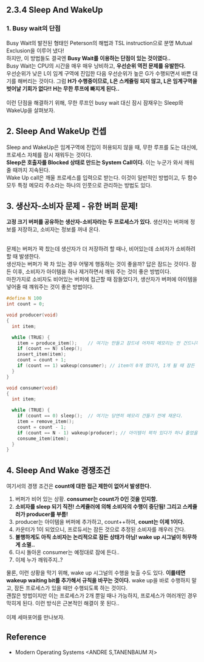 ## 2.3.4 Sleep And WakeUp

### 1. Busy wait의 단점
Busy Wait의 발전된 형태인 Peterson의 해법과 TSL instruction으로 분명 Mutual Exclusion을 이루어 냈다! <br> 하지만, 이 방법들도 결국엔 **Busy Wait를 이용하는 단점이 있는 것이였다..** <br> Busy Wait는 CPU의 시간을 매우 매우 낭비하고, **우선순위 역전 문제를 유발한다.** <br> 우선순위가 낮은 L이 임계 구역에 진입한 다음 우선순위가 높은 G가 수행되면서 바쁜 대기를 해버리는 것이다. 그럼 **H가 수행중이므로, L은 스케쥴링 되지 않고, L은 임계구역을 벗어날 기회가 없다!!** **H는 무한 루프에 빠지게 된다..** <br> <br> 이런 단점을 해결하기 위해, 무한 루프인 busy wait 대신 잠시 잠재우는 Sleep와 WakeUp을 살펴보자.

## 2. Sleep And WakeUp 컨셉
Sleep and WakeUp은 임계구역에 진입이 허용되지 않을 때, 무한 루프를 도는 대신에, 프로세스 자체를 잠시 재워두는 것이다. <br> **Sleep은 호출자를 Blocked 상태로 만드는 System Call이다.** 이는 누군가 와서 깨워줄 때까지 지속된다. <br> Wake Up call은 깨울 프로세스를 입력으로 받는다. 이것이 일반적인 방법이고, 두 함수 모두 특정 메모리 주소라는 하나의 인풋으로 관리하는 방법도 있다.


## 3. 생산자-소비자 문제 - 유한 버퍼 문제!
**고정 크기 버퍼를 공유하는 생산자-소비자라는 두 프로세스가 있다.** 생산자는 버퍼에 정보를 저장하고, 소비자는 정보를 꺼내 온다. <br> <br>

문제는 버퍼가 꽉 찼는데 생산자가 더 저장하려 할 때나, 비어있는데 소비자가 소비하려 할 때 발생한다. <br>
생산자는 버퍼가 꽉 차 있는 경우 어떻게 행동하는 것이 좋을까? 답은 잠드는 것이다. 잠든 이후, 소비자가 아이템을 하나 제거하면서 깨워 주는 것이 좋은 방법이다. <br> 마찬가지로 소비자도 비어있는 버퍼에 접근할 때 잠들었다가, 생산자가 버퍼에 아이템을 넣어줄 때 꺠워주는 것이 좋은 방법이다.


```c
#define N 100
int count = 0;

void producer(void)
{
  int item;

  while (TRUE) {
    item = produce_item();    // 여기는 만들고 잠드네 어차피 메모리는 안 건드니까...
    if (count == N) sleep();
    insert_item(item);
    count = count + 1;
    if (count == 1) wakeup(consumer); // item이 0개 였다가, 1개 될 때 잠든 consumer를 깨워준다.
  }
}

void consumer(void)
{
  int item;

  while (TRUE) {
    if (count == 0) sleep();  // 여기는 당연히 메모리 건들기 전에 재운다.
    item = remove_item();
    count = count - 1;
    if (count == N - 1) wakeup(producer); // 아이템이 꽉차 있다가 하나 줄었을 때, 잠든 producer를 깨워준다
    consume_item(item);
  }
}
```

## 4. Sleep And Wake 경쟁조건
여기서의 경쟁 조건은 **count에 대한 접근 제한이 없어서 발생한다.** 
1. 버퍼가 비어 있는 상황. **consumer는 count가 0인 것을 인지함.**
2. **소비자를 sleep 되기 직전! 스케쥴러에 의해 소비자의 수행이 중단됨! 그리고 스케쥴러가 producer를 부름!**
3. producer는 아이템을 버퍼에 추가하고, count++하여, **count는 이제 1이다.**
4. 카운터가 1이 되었으니, 프로듀서는 잠든 것으로 추정된 소비자를 깨우러 간다.
5. **불행하게도 아직 소비자는 논리적으로 잠든 상태가 아님! wake up 시그널이 허무하게 소멸..**
6. 다시 돌아온 consumer는 예정대로 잠에 든다..
7. 이제 누가 깨워주지..?


물론, 이런 상황을 막기 위해, wake up 시그널의 수행을 늦출 수도 있다. **이를테면 wakeup waiting bit를 추가해서 규칙을 바꾸는 것이다.** wake up을 바로 수행하지 말고, 잠든 프로세스가 있을 때만 수행되도록 하는 것이다. <br> 괜찮은 방법이지만 이는 프로세스가 2개 뿐일 때나 가능하지, 프로세스가 여러개인 경우 막히게 된다. 이런 방식은 근본적인 해결이 못 된다.. <br> <br> 이제 세마포어를 만나보자.

## Reference
- Modern Operating Systems \<ANDRE S,TANENBAUM 저>
